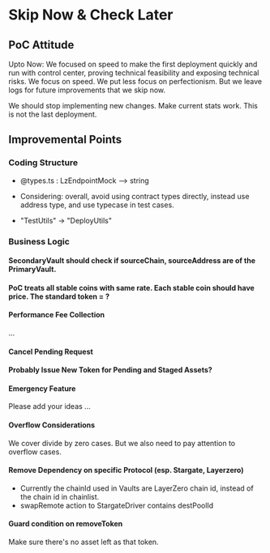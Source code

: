 # Skip Now & Check Later

## PoC Attitude

Upto Now: We focused on speed to make the first deployment quickly and run with control center, proving technical feasibility and exposing technical risks.
We focus on speed.
We put less focus on perfectionism.
But we leave logs for future improvements that we skip now.

We should stop implementing new changes. Make current stats work.
This is not the last deployment.

## Improvemental Points

### Coding Structure

- @types.ts : LzEndpointMock --> string

- Considering:
overall, avoid using contract types directly, instead use address type, and use typecase in test cases.

- "TestUtils" -> "DeployUtils"

### Business Logic

#### SecondaryVault should check if sourceChain, sourceAddress are of the PrimaryVault.

#### PoC treats all stable coins with same rate. Each stable coin should have price. The standard token = ?

#### Performance Fee Collection
...
#### Cancel Pending Request

#### Probably Issue New Token for Pending and Staged Assets?

#### Emergency Feature

Please add your ideas ...

#### Overflow Considerations

We cover divide by zero cases.
But we also need to pay attention to overflow cases.

#### Remove Dependency on specific Protocol (esp. Stargate, Layerzero)

- Currently the chainId used in Vaults are LayerZero chain id, instead of the chain id in chainlist.
- swapRemote action to StargateDriver contains destPoolId

#### Guard condition on removeToken

Make sure there's no asset left as that token.


